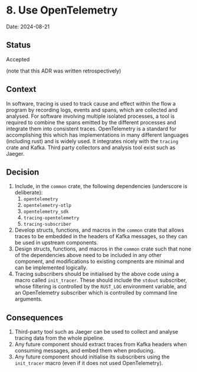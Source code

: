 # 8. Use OpenTelemetry

Date: 2024-08-21

## Status

Accepted

(note that this ADR was written retrospectively)

## Context

In software, tracing is used to track cause and effect within the flow a program by recording logs, events and spans, which are collected and analysed.
For software involving multiple isolated processes, a tool is required to combine the spans emitted by the different processes and integrate them into consistent traces.
OpenTelemetry is a standard for accomplishing this which has implementations in many different languages (including rust) and is widely used.
It integrates nicely with the `tracing` crate and Kafka.
Third party collectors and analysis tool exist such as Jaeger.

## Decision

1. Include, in the `common` crate, the following dependencies (underscore is deliberate):
    1. `opentelemetry`
    2. `opentelemetry-otlp`
    3. `opentelemetry_sdk`
    4. `tracing-opentelemetry`
    5. `tracing-subscriber`
2. Develop structs, functions, and macros in the `common` crate that allows traces to be embedded in the headers of Kafka messages, so they can be used in upstream components.
3. Design structs, functions, and macros in the `common` crate such that none of the dependencies above need to be included in any other component, and modifications to existing compnents are minimal and can be implemented logically.
4. Tracing subscribers should be initialised by the above code using a macro called `init_tracer`. These should include the `stdout` subscriber, whose filtering is controlled by the `RUST_LOG` environment variable, and an OpenTelemetry subscriber which is controlled by command line arguments.

## Consequences

1. Third-party tool such as Jaeger can be used to collect and analyse tracing data from the whole pipeline.
2. Any future component should extract traces from Kafka headers when consuming messages, and embed them when producing.
3. Any future component should initialise its subscribers using the `init_tracer` macro (even if it does not used OpenTelemetry).

